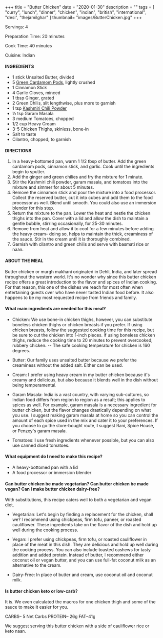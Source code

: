+++
title = "Butter Chicken"
date = "2020-01-30"
description = ""
tags = [
    "curry",
    "lunch",
    "dinner",
    "chicken",
    "indian", 
    "british", 
    "international",
    "desi",
    "thejamilghar"
]
thumbnail= "images/ButterChicken.jpg"
+++

Servings: 4 <!--more-->

Preparation Time: 20 minutes 

Cook Time: 40 minutes 

Cuisine: Indian

#### INGREDIENTS 

* 1 stick Unsalted Butter, divided 
* 5 [Green Cardamom Pods](https://amzn.to/3tZaNOd), lightly crushed
* 1 Cinnamon Stick
* 4 Garlic Cloves, minced
* 1 tbsp Ginger, grated
* 2 Green Chilis, slit lengthwise, plus more to garnish
* 1 tsp [Kashmiri Chili Powder](https://amzn.to/3jP2lMC) 
* ½ tsp Garam Masala
* 3 medium Tomatoes, chopped 
* 1/2 cup Heavy Cream
* 3-5 Chicken Thighs, skinless, bone-in
* Salt to taste
* Cilantro, chopped, to garnish

#### DIRECTIONS 

1. In a heavy-bottomed pan, warm 1 1/2 tbsp of butter. Add the green cardamom pods, cinnamon stick, and garlic. Cook until the ingredients begin to sputter.
2. Add the ginger and green chilies and fry the mixture for 1 minute.
3. Stir the Kashmiri chili powder, garam masala, and tomatoes into the mixture and simmer for about 5 minutes. 
4. Remove the cinnamon stick and pour the mixture into a food processor. Collect the reserved butter, cut it into cubes and add them to the food processor as well. Blend until smooth. You could also use an immersion blender for this step.  
5. Return the mixture to the pan. Lower the heat and nestle the chicken thighs into the pan. Cover with a lid and allow the dish to maintain a gentle bubble, stirring occasionally, for 25-30 minutes. 
6. Remove from heat and allow it to cool for a few minutes before adding the heavy cream- doing so, helps to maintain the thick, creaminess of the sauce. Stir in the cream until it is thoroughly combined. 
7. Garnish with cilantro and green chilis and serve with basmati rice or naan.

#### ABOUT THE MEAL

Butter chicken or murgh makhani originated in Dehli, India, and later spread throughout the western world. It's no wonder why since this butter chicken recipe offers a great introduction to the flavor and spices of Indian cooking. For that reason, this one of the dishes we reach for most often when entertaining guests over who have never tasted Indian food before. It also happens to be my most requested recipe from friends and family. 

#### What main ingredients are needed for this meal?

* Chicken: We use bone-in chicken thighs, however, you can substitute boneless chicken thighs or chicken breasts if you prefer. If using chicken breasts, follow the suggested cooking time for this recipe, but be sure to cut the chicken into 1-inch pieces. If using boneless chicken thighs, reduce the cooking time to 20 minutes to prevent overcooked, rubbery chicken. 
-- The safe cooking temperature for chicken is 160 degrees. 

* Butter: Our family uses unsalted butter because we prefer the creaminess without the added salt. Either can be used. 

* Cream: I prefer using heavy cream in my butter chicken because it's creamy and delicious, but also because it blends well in the dish without being temperamental. 

* Garam Masala: India is a vast country, with varying sub-cultures, so Indian food differs from region to region as a result; this applies to spices as well. For example, garam masala is a necessary ingredient for butter chicken, but the flavor changes drastically depending on what you use. I suggest making garam masala at home so you can control the amount of each spice used in the mix and cater it to your preferences. If you choose to go the store-bought route, I suggest Rani, Spice House, or Penzey's garam masala. 

* Tomatoes: I use fresh ingredients whenever possible, but you can also use canned diced tomatoes. 

#### What equipment do I need to make this recipe?

* A heavy-bottomed pan with a lid
* A food processor or immersion blender 

#### Can butter chicken be made vegetarian? Can butter chicken be made vegan? Can I make butter chicken dairy-free? 

With substitutions, this recipe caters well to both a vegetarian and vegan diet. 

* Vegetarian: Let's begin by finding a replacement for the chicken, shall we? I recommend using chickpeas, firm tofu, paneer, or roasted cauliflower. These ingredients take on the flavor of the dish and hold up well during the cooking process. 

* Vegan: I prefer using chickpeas, firm tofu, or roasted cauliflower in place of the meat in this dish. They are delicious and hold up well during the cooking process. You can also include toasted cashews for tasty addition and added protein. Instead of butter, I recommend either coconut oil or vegan butter, and you can use full-fat coconut milk as an alternative to the cream.

* Dairy-Free: In place of butter and cream, use coconut oil and coconut milk. 

#### Is butter chicken keto or low-carb?
It is. We even calculated the macros for one chicken thigh and some of the sauce to make it easier for you.  

CARBS– 5 Net Carbs
PROTEIN– 26g
FAT–41g

We suggest serving this butter chicken with a side of cauliflower rice or keto naan. 
